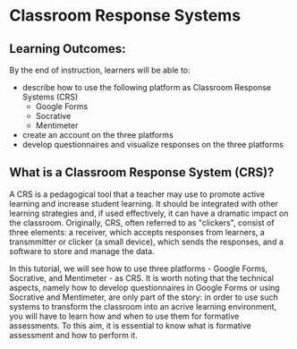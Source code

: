# Classroom Response Systems

## Learning Outcomes:

By the end of instruction, learners will be able to:

- describe how to use the following platform as Classroom Response Systems (CRS)
    - Google Forms
    - Socrative
    - Mentimeter
- create an account on the three platforms
- develop questionnaires and visualize responses on the three platforms

## What is a Classroom Response System (CRS)?
A CRS is a pedagogical tool that a teacher may use to promote active learning and increase student learning. It should be integrated with other learning strategies and, if used effectively, it can have a dramatic impact on the classroom. 
Originally, CRS, often referred to as "clickers", consist of three elements: a receiver, which accepts responses from learners, a transmmitter or clicker (a small device), which sends the responses, and a software to store and manage the data.

In this tutorial, we will see how to use three platforms - Google Forms, Socrative, and Mentimeter - as CRS.
It is worth noting that the technical aspects, namely how to develop questionnaires in Google Forms or using Socrative and Mentimeter, are only part of the story: in order to use such systems to transform the classroom into an acrive learning environment, you will have to learn how and when to use them for formative assessments. To this aim, it is essential to know what is formative assessment and how to perform it. 


